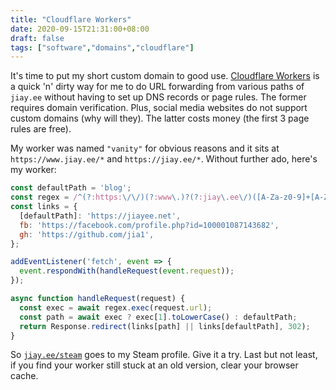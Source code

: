 ```yaml
---
title: "Cloudflare Workers"
date: 2020-09-15T21:31:00+08:00
draft: false
tags: ["software","domains","cloudflare"]
---
```

It's time to put my short custom domain to good use. [Cloudflare Workers](https://developers.cloudflare.com/workers/) is a quick 'n' dirty way for me to do URL forwarding from various paths of `jiay.ee` without having to set up DNS records or page rules. The former requires domain verification. Plus, social media websites do not support custom domains (why will they). The latter costs money (the first 3 page rules are free).

My worker was named `"vanity"` for obvious reasons and it sits at `https://www.jiay.ee/*` and `https://jiay.ee/*`. Without further ado, here's my worker:

```javascript
const defaultPath = 'blog';
const regex = /^(?:https:\/\/)(?:www\.)?(?:jiay\.ee\/)([A-Za-z0-9]+[A-Za-z0-9-_]*[A-Za-z0-9]+)$/i;
const links = {
  [defaultPath]: 'https://jiayee.net',
  fb: 'https://facebook.com/profile.php?id=100001087143682',
  gh: 'https://github.com/jia1',
};

addEventListener('fetch', event => {
  event.respondWith(handleRequest(event.request));
});

async function handleRequest(request) {
  const exec = await regex.exec(request.url);
  const path = await exec ? exec[1].toLowerCase() : defaultPath;
  return Response.redirect(links[path] || links[defaultPath], 302);
}
```

So [`jiay.ee/steam`](http://jiay.ee/steam) goes to my Steam profile. Give it a try. Last but not least, if you find your worker still stuck at an old version, clear your browser cache.
